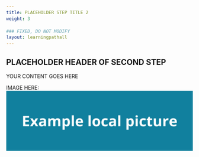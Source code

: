 ```yaml
---
title: PLACEHOLDER STEP TITLE 2
weight: 3

### FIXED, DO NOT MODIFY
layout: learningpathall
---
```


## PLACEHOLDER HEADER OF SECOND STEP
YOUR CONTENT GOES HERE

IMAGE HERE:
![example image alt-text#center](example-picture.png "Figure 1. Example image caption")